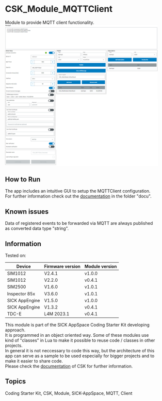 # CSK_Module_MQTTClient

Module to provide MQTT client functionality.  
![](https://github.com/SICKAppSpaceCodingStarterKit/CSK_Module_MQTTClient/blob/main/docu/media/UI_Screenshot.png)

## How to Run

The app includes an intuitive GUI to setup the MQTTClient configuration.  
For further information check out the [documentation](https://raw.githack.com/SICKAppSpaceCodingStarterKit/CSK_Module_MQTTClient/main/docu/CSK_Module_MQTTClient.html) in the folder "docu".

## Known issues

Data of registered events to be forwarded via MQTT are always published as converted data type "string".

## Information

Tested on:

|Device|Firmware version|Module version|
|--|--|--|
|SIM1012|V2.4.1|v1.0.0|
|SIM1012|V2.2.0|v0.4.1|
|SIM2500|V1.6.0|v1.0.1|
|Inspector 85x|V3.6.0|v1.0.1|
|SICK AppEngine|V1.5.0|v1.0.0|
|SICK AppEngine|V1.3.2|v0.4.1|
|TDC-E|L4M 2023.1|v0.4.1|

This module is part of the SICK AppSpace Coding Starter Kit developing approach.  
It is programmed in an object oriented way. Some of these modules use kind of "classes" in Lua to make it possible to reuse code / classes in other projects.  
In general it is not neccessary to code this way, but the architecture of this app can serve as a sample to be used especially for bigger projects and to make it easier to share code.  
Please check the [documentation](https://github.com/SICKAppSpaceCodingStarterKit/.github/blob/main/docu/SICKAppSpaceCodingStarterKit_Documentation.md) of CSK for further information.  

## Topics

Coding Starter Kit, CSK, Module, SICK-AppSpace, MQTT, Client
